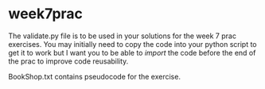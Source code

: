 # week7prac
The validate.py file is to be used in your solutions for the week 7 prac exercises. You may initially need to copy the code into your python script to get it to work but I want you to be able to *import* the code before the end of the prac to improve code reusability.

BookShop.txt contains pseudocode for the exercise.
